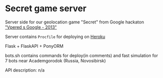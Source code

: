 Secret game server
================

Server side for our geolocation game "Secret" from Google hackaton ["Vpered s Google - 2013"](vpered.withgoogle.com)

Server contains `Procfile` for deploying on [Heroku](https://www.heroku.com/)

Flask + FlaskAPI + PonyORM

bots.sh contains commands for deploy(in comments) and fast simulation
for 7 bots near Academgorodok (Russia, Novosibirsk)

API description:
n/a



